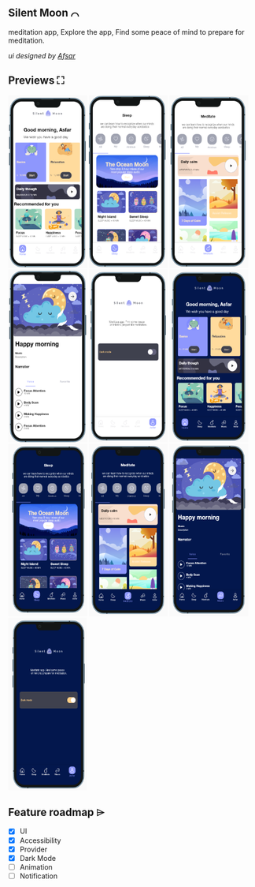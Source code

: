 ## Silent Moon ⌒
meditation app, Explore the app, Find some peace of mind to prepare for meditation.

*ui designed by [Afsar](https://www.figma.com/community/file/882888114457713282)*

## Previews ⛶

<img src="preview/pv1.PNG" alt="screenshots"  height="350" width="160"> 
<img src="preview/pv2.png" alt="screenshots"  height="350" width="160"> 
<img src="preview/pv3.png" alt="screenshots"  height="350" width="160"> 
<img src="preview/pv4.png" alt="screenshots"  height="350" width="160"> 
<img src="preview/pv5.png" alt="screenshots"  height="350" width="160"> 
<img src="preview/pv6.png" alt="screenshots"  height="350" width="160"> 
<img src="preview/pv7.png" alt="screenshots"  height="350" width="160"> 
<img src="preview/pv8.png" alt="screenshots"  height="350" width="160"> 
<img src="preview/pv9.png" alt="screenshots"  height="350" width="160"> 
<img src="preview/pv10.png" alt="screenshots"  height="350" width="160"> 



## Feature roadmap ⌲
* [x] UI
* [x] Accessibility
* [x] Provider
* [x] Dark Mode
* [ ] Animation
* [ ] Notification
